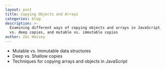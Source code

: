 ```yaml
---
layout: post
title: Copying Objects and Arrays
categories: blog
description: >-
  Examining different ways of copying objects and arrays in JavaScript, shallow
  vs. deep copies, and mutable vs. immutable copies 
author: Zac Heisey
---
```

- Mutable vs. Immutable data structures
- Deep vs. Shallow copies
- Techniques for copying arrays and objects in JavaScript
